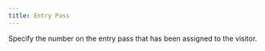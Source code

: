 ```yaml
---
title: Entry Pass
---
```



Specify the number on the entry pass that has been assigned to the visitor.
